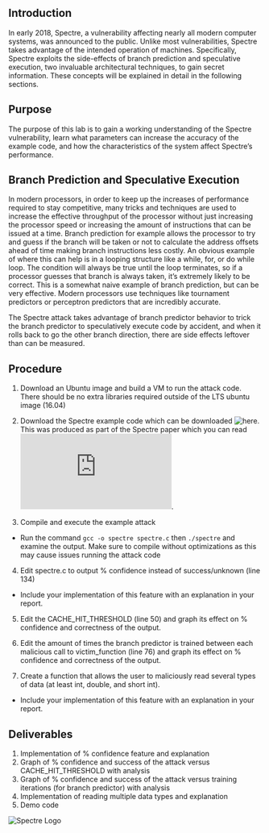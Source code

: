 ## Introduction

In early 2018, Spectre, a vulnerability affecting nearly all modern computer systems, was announced to the public. Unlike most vulnerabilities, Spectre takes advantage of the intended operation of machines. Specifically, Spectre exploits the side-effects of branch prediction and speculative execution, two invaluable architectural techniques, to gain secret information. These concepts will be explained in detail in the following sections.

## Purpose

The purpose of this lab is to gain a working understanding of the Spectre vulnerability, learn what parameters can increase the accuracy of the example code, and how the characteristics of the system affect Spectre’s performance.

## Branch Prediction and Speculative Execution

In modern processors, in order to keep up the increases of performance required to stay competitive, many tricks and techniques are used to increase the effective throughput of the processor without just increasing the processor speed or increasing the amount of instructions that can be issued at a time. Branch prediction for example allows the processor to try and guess if the branch will be taken or not to calculate the address offsets ahead of time making branch instructions less costly. An obvious example of where this can help is in a looping structure like a while, for, or do while loop. The condition will always be true until the loop terminates, so if a processor guesses that branch is always taken, it’s extremely likely to be correct. This is a somewhat naive example of branch prediction, but can be very effective. Modern processors use techniques like tournament predictors or perceptron predictors that are incredibly accurate.

The Spectre attack takes advantage of branch predictor behavior to trick the branch predictor to speculatively execute code by accident, and when it rolls back to go the other branch direction, there are side effects leftover than can be measured.

## Procedure

1.	Download an Ubuntu image and build a VM to run the attack code. There should be no extra libraries required outside of the LTS ubuntu image (16.04)

2.	Download the Spectre example code which can be downloaded ![here](https://gist.github.com/ErikAugust/724d4a969fb2c6ae1bbd7b2a9e3d4bb6). This was produced as part of the Spectre paper which you can read ![here](https://spectreattack.com/spectre.pdf).

3.  Compile and execute the example attack

  * Run the command `gcc -o spectre spectre.c` then `./spectre` and examine the output. Make sure to compile without optimizations as this may cause issues running the attack code

4.	Edit spectre.c to output % confidence instead of success/unknown (line 134)

  * Include your implementation of this feature with an explanation in your report.

5.	Edit the CACHE_HIT_THRESHOLD (line 50) and graph its effect on % confidence and correctness of the output.

6.	Edit the amount of times the branch predictor is trained between each malicious call to victim_function (line 76) and graph its effect on % confidence and correctness of the output.

7.	Create a function that allows the user to maliciously read several types of data (at least int, double, and short int).

  * Include your implementation of this feature with an explanation in your report.

## Deliverables

1.	Implementation of % confidence feature and explanation
2.	Graph of % confidence and success of the attack versus CACHE_HIT_THRESHOLD with analysis
3.	Graph of % confidence and success of the attack versus training iterations (for branch predictor) with analysis
4.	Implementation of reading multiple data types and explanation
5.	Demo code

![Spectre Logo](https://spectreattack.com/)
